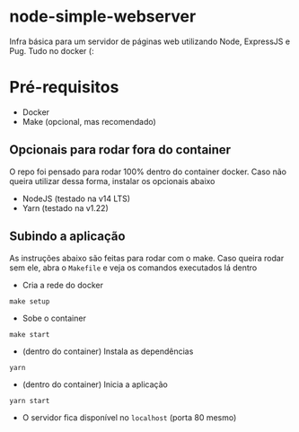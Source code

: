 # node-simple-webserver
Infra básica para um servidor de páginas web utilizando Node, ExpressJS e Pug. Tudo no docker (:

# Pré-requisitos
* Docker
* Make (opcional, mas recomendado)

## Opcionais para rodar fora do container
O repo foi pensado para rodar 100% dentro do container docker. Caso não queira utilizar dessa forma, instalar os opcionais abaixo
* NodeJS (testado na v14 LTS)
* Yarn (testado na v1.22)

## Subindo a aplicação
As instruções abaixo são feitas para rodar com o make. Caso queira rodar sem ele, abra o `Makefile` e veja os comandos executados lá dentro

* Cria a rede do docker

`make setup`

* Sobe o container

`make start`

* (dentro do container) Instala as dependências

`yarn`

* (dentro do container) Inicia a aplicação

`yarn start`

* O servidor fica disponível no `localhost` (porta 80 mesmo)

